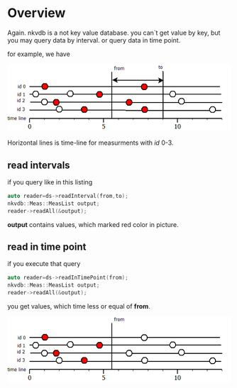 # Overview
Again. nkvdb is a not key value database. you can`t get value by key, but you
may query data by interval. or query data in time point.

for example, we have

![example 1](images/read_interval.png "read model example")

Horizontal lines is time-line for measurments with *id* 0-3. 

## read intervals

if you query like in this listing

```C++ 
auto reader=ds->readInterval(from,to);
nkvdb::Meas::MeasList output;
reader->readAll(&output);
```

**output**  contains values, which marked red color in picture.

## read in time point
if you execute that query

```C++
auto reader=ds->readInTimePoint(from);
nkvdb::Meas::MeasList output;
reader->readAll(&output);
```

you get values, which time less or equal of **from**.

![example 1](images/read_timepoint.png "read model example")
